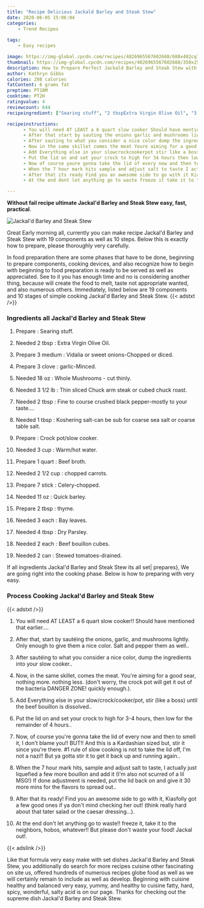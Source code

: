 ```yaml
---
title: "Recipe Delicious Jackald Barley and Steak Stew"
date: 2020-06-05 15:06:04
categories:
    - Trend Recipes
    
tags:
    - Easy recipes

image: https://img-global.cpcdn.com/recipes/4826965567602688/680x482cq70/jackald-barley-and-steak-stew-recipe-main-photo.jpg
thumbnail: https://img-global.cpcdn.com/recipes/4826965567602688/350x250cq70/jackald-barley-and-steak-stew-recipe-main-photo.jpg
description: How to Prepare Perfect Jackald Barley and Steak Stew with 19 ingredients and 10 stages of easy cooking.
author: Kathryn Gibbs
calories: 208 calories
fatContent: 6 grams fat
preptime: PT18M
cooktime: PT2H
ratingvalue: 4
reviewcount: 644
recipeingredient: ["Searing stuff", "2 tbspExtra Virgin Olive Oil", "3 mediumVidalia or sweet onionsChopped or diced", "3 clovegarlicMinced", "18 ozWhole Mushrooms  cut thinly", "3 1/2 lbThin sliced Chuck arm steak or cubed chuck roast", "2 tbspFine to course crushed black peppermostly to your taste", "1 tbspKoshering saltcan be sub for coarse sea salt or coarse table salt", "Crock potslow cooker", "3 cupWarmhot water", "1 quartBeef broth", "2 1/2 cupchopped carrots", "7 stickCelerychopped", "11 ozQuick barley", "2 tbspthyme", "3 eachBay leaves", "4 tbspDry Parsley", "2 eachBeef bouillon cubes", "2 canStewed tomatoesdrained"]

recipeinstructions: 
      - You will need AT LEAST a 6 quart slow cooker Should have mentioned that earlier 
      - After that start by sauting the onions garlic and mushrooms lightly Only enough to give them a nice color Salt and pepper them as well 
      - After sauting to what you consider a nice color dump the ingredients into your slow cooker 
      - Now in the same skillet comes the meat Youre aiming for a good sear nothing more nothing less dont worry the crock pot will get it out of the bacteria DANGER ZONE quickly enough 
      - Add Everything else in your slowcrockcookerpot stir like a boss until the beef bouillon is dissolved 
      - Put the lid on and set your crock to high for 34 hours then low for the remainder of 4 hours 
      - Now of course youre gonna take the lid of every now and then to smell it I dont blame you BUT And this is a Kardashian sized but stir it since youre there 1 rule of slow cooking is not to take the lid off Im not a nazi But ya gotta stir it to get it back up and running again 
      - When the 7 hour mark hits sample and adjust salt to taste I actually just liquefied a few more bouillon and add it Im also not scurred of a lil MSG If done adjustment is needed put the lid back on and give it 30 more mins for the flavors to spread out 
      - After that its ready Find you an awesome side to go with it Kiasfolly got a few good ones if ya dont mind checking her out think really hard about that tater salad or the caesar dressing 
      - At the end dont let anything go to waste freeze it take it to the neighbors hobos whatever But please dont waste your food Jackal out

---
```




**Without fail recipe ultimate Jackal&#39;d Barley and Steak Stew easy, fast, practical**. 


![Jackal&#39;d Barley and Steak Stew](https://img-global.cpcdn.com/recipes/4826965567602688/680x482cq70/jackald-barley-and-steak-stew-recipe-main-photo.jpg "Jackal&#39;d Barley and Steak Stew")




Great Early morning all, currently you can make recipe Jackal&#39;d Barley and Steak Stew with 19 components as well as 10 steps. Below this is exactly how to prepare, please thoroughly very carefully.

In food preparation there are some phases that have to be done, beginning to prepare components, cooking devices, and also recognize how to begin with beginning to food preparation is ready to be served as well as appreciated. See to it you has enough time and no is considering another thing, because will create the food to melt, taste not appropriate wanted, and also numerous others. Immediately, listed below are 19 components and 10 stages of simple cooking Jackal&#39;d Barley and Steak Stew.
{{< adstxt />}}

### Ingredients all Jackal&#39;d Barley and Steak Stew


1. Prepare  : Searing stuff.

1. Needed 2 tbsp : Extra Virgin Olive Oil.

1. Prepare 3 medium : Vidalia or sweet onions-Chopped or diced.

1. Prepare 3 clove : garlic-Minced.

1. Needed 18 oz : Whole Mushrooms - cut thinly.

1. Needed 3 1/2 lb : Thin sliced Chuck arm steak or cubed chuck roast.

1. Needed 2 tbsp : Fine to course crushed black pepper-mostly to your taste....

1. Needed 1 tbsp : Koshering salt-can be sub for coarse sea salt or coarse table salt.

1. Prepare  : Crock pot/slow cooker.

1. Needed 3 cup : Warm/hot water.

1. Prepare 1 quart : Beef broth.

1. Needed 2 1/2 cup : chopped carrots.

1. Prepare 7 stick : Celery-chopped.

1. Needed 11 oz : Quick barley.

1. Prepare 2 tbsp : thyme.

1. Needed 3 each : Bay leaves.

1. Needed 4 tbsp : Dry Parsley.

1. Needed 2 each : Beef bouillon cubes.

1. Needed 2 can : Stewed tomatoes-drained.



If all ingredients Jackal&#39;d Barley and Steak Stew its all set| prepares}, We are going right into the cooking phase. Below is how to preparing with very easy.

### Process Cooking Jackal&#39;d Barley and Steak Stew

{{< adstxt />}}


1. You will need AT LEAST a 6 quart slow cooker!! Should have mentioned that earlier....



1. After that, start by sautéing the onions, garlic, and mushrooms lightly. Only enough to give them a nice color. Salt and pepper them as well..



1. After sautéing to what you consider a nice color, dump the ingredients into your slow cooker..



1. Now, in the same skillet, comes the meat. You&#39;re aiming for a good sear, nothing more. nothing less. (don&#39;t worry, the crock pot will get it out of the bacteria DANGER ZONE! quickly enough.).



1. Add Everything else in your slow/crock/cooker/pot, stir (like a boss) until the beef bouillon is dissolved..



1. Put the lid on and set your crock to high for 3-4 hours, then low for the remainder of 4 hours..



1. Now, of course you&#39;re gonna take the lid of every now and then to smell it, I don&#39;t blame you!! BUT!! And this is a Kardashian sized but, stir it since you&#39;re there. #1 rule of slow cooking is not to take the lid off, I&#39;m not a nazi!! But ya gotta stir it to get it back up and running again..



1. When the 7 hour mark hits, sample and adjust salt to taste, I actually just liquefied a few more bouillon and add it (I&#39;m also not scurred of a lil MSG!) If done adjustment is needed, put the lid back on and give it 30 more mins for the flavors to spread out..



1. After that its ready! Find you an awesome side to go with it, Kiasfolly got a few good ones if ya don&#39;t mind checking her out! (think really hard about that tater salad or the caesar dressing...).



1. At the end don&#39;t let anything go to waste!! freeze it, take it to the neighbors, hobos, whatever!! But please don&#39;t waste your food! Jackal out!.





{{< adslink />}}

Like that formula very easy make with set dishes Jackal&#39;d Barley and Steak Stew, you additionally do search for more recipes cuisine other fascinating on site us, offered hundreds of numerous recipes globe food as well as we will certainly remain to include as well as develop. Beginning with cuisine healthy and balanced very easy, yummy, and healthy to cuisine fatty, hard, spicy, wonderful, salty acid is on our page. Thanks for checking out the supreme dish Jackal&#39;d Barley and Steak Stew.
